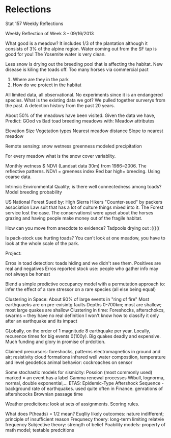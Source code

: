 Relections
==========

Stat 157 Weekly Reflections

Weekly Reflection of Week 3 - 09/16/2013

What good is a meadow?
It includes 1/3 of the plantation although it consists of 3% of the alpine region.
Water coming out from the SF tap is good for you! The Yosemite water is very clean.

Less snow is drying out the breeding pool that is affecting the habitat.
New disease is kiling the toads off. Too many horses via commercial pact 

1. Where are they in the park
2. How do we protect in the habitat

All limited data, all observational. No experiments since it is an endangered species. 
What is the existing data we got? We pulled together surverys from the past.
A detection history from the past 20 years. 


About 50% of the meadows have been visited. Given the data we have, 
Predict: GOod vs Bad toad breeding meadows
with: Meadow attributes

Elevation
Size
Vegetation types
Nearest meadow distance
Slope to nearest meadow

Remote sensing: 
snow
wetness
greenness
modeled precipitation

For every meadow what is the snow cover variablity.

Monthly wetness $ NDVI (Landsat data 30m) from 1986~2006. The reflective patterns. NDVI = greeness index
Red bar high= breeding. Using coarse data. 

Intrinsic Environmental Quality; is there well connectedness among toads?
Model breeding probability

US National Forest
Sued by: High Sierra Hikers
"Counter-sued" by packers association
Law suit that has a lot of culture things mixed into it. The Forest service lost the case.
The conservationst were upset about the horses grazing and having people make money out of the fragile habitat. 

How can you move from anecdote to evidence? 
Tadpools drying out :(((((

Is pack-stock use hurting toads? 
You can't look at one meadow, you have to look at the whole scale of the park.

Project:

Erros in toad detection: toads hiding and we didn't see them. Positives are real and negatives 
Erros reported stock use: people who gather info may not always be honest

Blend a simple predictive occupancy model with a permutation approach to: infer the effect of a rare stressor on a rare species (all else being equal)


<Thursday Lectre on Earthquakes>
Clustering in Space:
About 90% of large events in "ring of fire"
Most earthquaeks are on pre-exisintg faults
Depths 0-700km; most are shallow; most large quakes are shallow
Clustering in time:
Foreshocks, afterschokcs, swarms = they have no real definition
I won't know how to classify it only after an earthquake and its impact

GLobally, on the order of 1 magnitude 8 earthquake per year.
Locally, recurence times for big events 0(100y).
Big quakes deadly and expensive.
Much funding and glory in promise of prdcition.

Claimed precursors:
foreshocks, patterns
electromagnetics in ground and air; resistivity
cloud formations
infrared
well water compostiion, temperature and level
geodetics
animal behavior: cockroaches on sensor

Some stochastic models for sismicity:
Possion (most commonly used) marked = an event has a label
Gamma renewal processes
Wibull, lognorma, normal, double exponential,...
ETAS: Epidemic-Type Aftershock Sequence - background rate of earthquakes. used quite often in Finance. genrations of aftershcocks
Brownian passage time

Weather predicitons: look at sets of assignments. Scoring rules.

<Coin Tosses> What does P(heads) = 1/2 mean?
Euqlliy likely outcomes: nature indifferent; principle of insufficient reason
Frequnecy thoery: long-term limiting relatvie frequency
Subjective theory: strength of belief
Poability models: property of math model; testable predcitions
